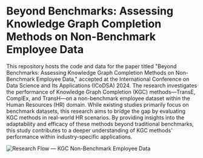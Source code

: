 # Beyond Benchmarks: Assessing Knowledge Graph Completion Methods on Non-Benchmark Employee Data

This repository hosts the code and data for the paper titled "Beyond Benchmarks: Assessing Knowledge Graph Completion Methods on Non-Benchmark Employee Data," accepted at the International Conference on Data Science and Its Applications (ICoDSA) 2024. The research investigates the performance of Knowledge Graph Completion (KGC) methods—TransE, ComplEx, and TransH—on a non-benchmark employee dataset within the Human Resources (HR) domain. While existing studies primarily focus on benchmark datasets, this research aims to bridge the gap by evaluating KGC methods in real-world HR scenarios. By providing insights into the adaptability and efficacy of these methods beyond traditional benchmarks, this study contributes to a deeper understanding of KGC methods' performance within industry-specific applications.

![Research Flow — KGC Non-Benchmark Employee Data](https://drive.google.com/file/d/1scYAJ4SES3oNqV85Jl_IcyxJdNwsiW9H/view?usp=sharing)
